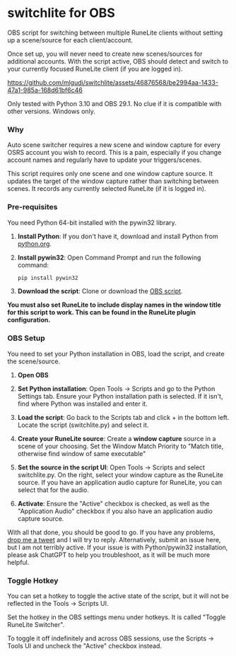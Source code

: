# switchlite for OBS
OBS script for switching between multiple RuneLite clients without setting up a scene/source for each client/account.

Once set up, you will never need to create new scenes/sources for additional accounts. With the script active, OBS should detect and switch to your currently focused RuneLite client (if you are logged in).


https://github.com/mlgudi/switchlite/assets/46876568/be2994aa-1433-47a1-985a-168d61bf6c46


Only tested with Python 3.10 and OBS 29.1. No clue if it is compatible with other versions. Windows only.

### Why

Auto scene switcher requires a new scene and window capture for every OSRS account you wish to record. This is a pain, especially if you change account names and regularly have to update your triggers/scenes.

This script requires only one scene and one window capture source. It updates the target of the window capture rather than switching between scenes. It records any currently selected RuneLite (if it is logged in).

### Pre-requisites

You need Python 64-bit installed with the pywin32 library.

1. **Install Python**: If you don't have it, download and install Python from [python.org](https://www.python.org/downloads/).

2. **Install pywin32**: Open Command Prompt and run the following command:
    ```bash
    pip install pywin32
    ```
3. **Download the script**: Clone or download the [OBS script](https://github.com/mlgudi/switchlite/blob/main/switchlite.py).

**You must also set RuneLite to include display names in the window title for this script to work. This can be found in the RuneLite plugin configuration.**

### OBS Setup

You need to set your Python installation in OBS, load the script, and create the scene/source.

1. **Open OBS**

2. **Set Python installation**: Open Tools -> Scripts and go to the Python Settings tab. Ensure your Python installation path is selected. If it isn't, find where Python was installed and enter it.

3. **Load the script**: Go back to the Scripts tab and click + in the bottom left. Locate the script (switchlite.py) and select it.

4. **Create your RuneLite source**: Create a **window capture** source in a scene of your choosing. Set the Window Match Priority to "Match title, otherwise find window of same executable"

5. **Set the source in the script UI**: Open Tools -> Scripts and select switchlite.py. On the right, select your window capture as the RuneLite source. If you have an application audio capture for RuneLite, you can select that for the audio.

6. **Activate**: Ensure the "Active" checkbox is checked, as well as the "Application Audio" checkbox if you also have an application audio capture source.

With all that done, you should be good to go. If you have any problems, [drop me a tweet](https://twitter.com/MLGudi) and I will try to reply. Alternatively, submit an issue here, but I am not terribly active. If your issue is with Python/pywin32 installation, please ask ChatGPT to help you troubleshoot, as it will be much more helpful.

### Toggle Hotkey

You can set a hotkey to toggle the active state of the script, but it will not be reflected in the Tools -> Scripts UI.

Set the hotkey in the OBS settings menu under hotkeys. It is called "Toggle RuneLite Switcher".

To toggle it off indefinitely and across OBS sessions, use the Scripts -> Tools UI and uncheck the "Active" checkbox instead.
